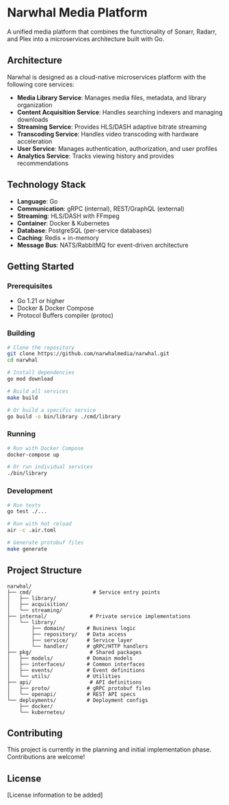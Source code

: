 # Narwhal Media Platform

A unified media platform that combines the functionality of Sonarr, Radarr, and Plex into a microservices architecture built with Go.

## Architecture

Narwhal is designed as a cloud-native microservices platform with the following core services:

- **Media Library Service**: Manages media files, metadata, and library organization
- **Content Acquisition Service**: Handles searching indexers and managing downloads
- **Streaming Service**: Provides HLS/DASH adaptive bitrate streaming
- **Transcoding Service**: Handles video transcoding with hardware acceleration
- **User Service**: Manages authentication, authorization, and user profiles
- **Analytics Service**: Tracks viewing history and provides recommendations

## Technology Stack

- **Language**: Go
- **Communication**: gRPC (internal), REST/GraphQL (external)
- **Streaming**: HLS/DASH with FFmpeg
- **Container**: Docker & Kubernetes
- **Database**: PostgreSQL (per-service databases)
- **Caching**: Redis + in-memory
- **Message Bus**: NATS/RabbitMQ for event-driven architecture

## Getting Started

### Prerequisites

- Go 1.21 or higher
- Docker & Docker Compose
- Protocol Buffers compiler (protoc)

### Building

```bash
# Clone the repository
git clone https://github.com/narwhalmedia/narwhal.git
cd narwhal

# Install dependencies
go mod download

# Build all services
make build

# Or build a specific service
go build -o bin/library ./cmd/library
```

### Running

```bash
# Run with Docker Compose
docker-compose up

# Or run individual services
./bin/library
```

### Development

```bash
# Run tests
go test ./...

# Run with hot reload
air -c .air.toml

# Generate protobuf files
make generate
```

## Project Structure

```
narwhal/
├── cmd/                    # Service entry points
│   ├── library/
│   ├── acquisition/
│   └── streaming/
├── internal/              # Private service implementations
│   └── library/
│       ├── domain/       # Business logic
│       ├── repository/   # Data access
│       ├── service/      # Service layer
│       └── handler/      # gRPC/HTTP handlers
├── pkg/                   # Shared packages
│   ├── models/           # Domain models
│   ├── interfaces/       # Common interfaces
│   ├── events/           # Event definitions
│   └── utils/            # Utilities
├── api/                   # API definitions
│   ├── proto/            # gRPC protobuf files
│   └── openapi/          # REST API specs
└── deployments/          # Deployment configs
    ├── docker/
    └── kubernetes/
```

## Contributing

This project is currently in the planning and initial implementation phase. Contributions are welcome!

## License

[License information to be added]